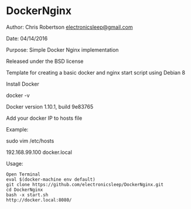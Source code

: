 # DockerNginx

Author: Chris Robertson <electronicsleep@gmail.com>

Date: 04/14/2016

Purpose: Simple Docker Nginx implementation

Released under the BSD license


Template for creating a basic docker and nginx start script using Debian 8

Install Docker

docker -v

Docker version 1.10.1, build 9e83765

Add your docker IP to hosts file

Example:

sudo vim /etc/hosts

192.168.99.100 	docker.local

Usage:
```
Open Terminal
eval $(docker-machine env default)
git clone https://github.com/electronicsleep/DockerNginx.git
cd DockerNginx
bash -x start.sh
http://docker.local:8080/
```
